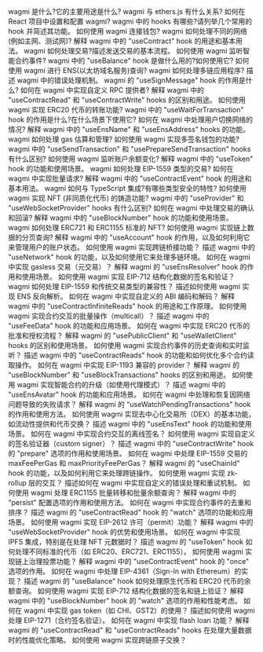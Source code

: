 wagmi 是什么?它的主要用途是什么?
wagmi 与 ethers.js 有什么关系?
如何在 React 项目中设置和配置 wagmi?
wagmi 中的 hooks 有哪些?请列举几个常用的 hook 并简述其功能。
如何使用 wagmi 连接钱包?
wagmi 如何处理不同的网络(例如主网、测试网)?
解释 wagmi 中的 "useContract" hook 的用途和基本用法。
wagmi 如何处理交易?描述发送交易的基本流程。
如何使用 wagmi 监听智能合约事件?
wagmi 中的 "useBalance" hook 是做什么用的?如何使用它?
如何使用 wagmi 进行 ENS(以太坊域名服务)查询?
wagmi 如何处理多链应用程序?
描述 wagmi 中的错误处理机制。
wagmi 的 "useSignMessage" hook 的作用是什么?
如何在 wagmi 中实现自定义 RPC 提供者?
解释 wagmi 中的 "useContractRead" 和 "useContractWrite" hooks 的区别和用途。
如何使用 wagmi 实现 ERC20 代币的转账功能?
wagmi 中的 "useWaitForTransaction" hook 的作用是什么?在什么场景下使用它?
如何在 wagmi 中处理用户切换网络的情况?
解释 wagmi 中的 "useEnsName" 和 "useEnsAddress" hooks 的功能。
wagmi 如何处理 gas 估算和管理?
如何使用 wagmi 实现多签名钱包的功能?
wagmi 中的 "useSendTransaction" 和 "usePrepareSendTransaction" hooks 有什么区别?
如何使用 wagmi 监听账户余额变化?
解释 wagmi 中的 "useToken" hook 的功能和使用场景。
wagmi 如何处理 EIP-1559 类型的交易?
如何在 wagmi 中实现批量请求?
解释 wagmi 中的 "useContractEvent" hook 的用途和基本用法。
wagmi 如何与 TypeScript 集成?有哪些类型安全的特性?
如何使用 wagmi 实现 NFT (非同质化代币) 的铸造功能?
wagmi 中的 "useProvider" 和 "useWebSocketProvider" hooks 有什么区别?
如何在 wagmi 中处理交易的确认和回滚?
解释 wagmi 中的 "useBlockNumber" hook 的功能和使用场景。
wagmi 如何处理 ERC721 和 ERC1155 标准的 NFT?
如何使用 wagmi 实现链上数据的分页查询?
解释 wagmi 中的 "useAccount" hook 的作用，以及如何利用它来管理用户的账户状态。
如何使用 wagmi 实现跨链桥接功能？
描述 wagmi 中的 "useNetwork" hook 的功能，以及如何使用它来处理多链环境。
如何在 wagmi 中实现 gasless 交易（元交易）？
解释 wagmi 的 "useEnsResolver" hook 的作用和使用场景。
如何使用 wagmi 实现 EIP-712 结构化数据的签名和验证？
wagmi 如何处理 EIP-1559 和传统交易类型的兼容性？
描述如何使用 wagmi 实现 ENS 反向解析。
如何在 wagmi 中实现自定义的 ABI 编码和解码？
解释 wagmi 中的 "useContractInfiniteReads" hook 的用途和工作原理。
如何使用 wagmi 实现合约交互的批量操作（multicall）？
描述 wagmi 中的 "useFeeData" hook 的功能和应用场景。
如何在 wagmi 中实现 ERC20 代币的批准和授权流程？
解释 wagmi 的 "usePublicClient" 和 "useWalletClient" hooks 的区别和使用场景。
如何使用 wagmi 实现合约事件的历史查询和实时监听？
描述 wagmi 中的 "useContractReads" hook 的功能和如何优化多个合约读取操作。
如何在 wagmi 中实现 EIP-1193 兼容的 provider？
解释 wagmi 的 "useBlockNumber" 和 "useBlockTransactions" hooks 的区别和用途。
如何使用 wagmi 实现智能合约的升级（如使用代理模式）？
描述 wagmi 中的 "useEnsAvatar" hook 的功能和应用场景。
如何在 wagmi 中处理和恢复因网络问题导致的失败请求？
解释 wagmi 的 "useWatchPendingTransactions" hook 的作用和使用方法。
如何使用 wagmi 实现去中心化交易所（DEX）的基本功能，如流动性提供和代币交换？
描述 wagmi 中的 "useEnsText" hook 的功能和使用场景。
如何在 wagmi 中实现合约交互的离线签名？
如何使用 wagmi 实现自定义的签名验证器（custom signer）？
描述 wagmi 中的 "useContractWrite" hook 的 "prepare" 选项的作用和使用场景。
如何在 wagmi 中处理 EIP-1559 交易的 maxFeePerGas 和 maxPriorityFeePerGas？
解释 wagmi 的 "useChainId" hook 的功能，以及如何利用它来处理跨链操作。
如何使用 wagmi 实现 zk-rollup 层的交互？
描述如何在 wagmi 中实现自定义的错误处理和重试机制。
如何使用 wagmi 处理 ERC1155 批量转移和批量余额查询？
解释 wagmi 中的 "persist" 配置选项的作用和使用方法。
如何在 wagmi 中实现合约事件的去重和排序？
描述 wagmi 的 "useContractRead" hook 的 "watch" 选项的功能和应用场景。
如何使用 wagmi 实现 EIP-2612 许可（permit）功能？
解释 wagmi 中的 "useWebSocketProvider" hook 的优势和使用场景。
如何在 wagmi 中实现 IPFS 集成，特别是在处理 NFT 元数据时？
描述 wagmi 的 "useToken" hook 如何处理不同标准的代币（如 ERC20、ERC721、ERC1155）。
如何使用 wagmi 实现链上治理投票功能？
解释 wagmi 中的 "useContractEvent" hook 的 "once" 选项的作用。
如何在 wagmi 中处理 EIP-4361（Sign-In with Ethereum）的实现？
描述 wagmi 的 "useBalance" hook 如何处理原生代币和 ERC20 代币的余额查询。
如何使用 wagmi 实现 EIP-712 结构化数据的签名和链上验证？
解释 wagmi 中的 "useBlockNumber" hook 的 "watch" 选项的作用和性能考虑。
如何在 wagmi 中实现 gas token（如 CHI、GST2）的使用？
描述如何使用 wagmi 处理 EIP-1271（合约签名验证）。
如何在 wagmi 中实现 flash loan 功能？
解释 wagmi 的 "useContractRead" 和 "useContractReads" hooks 在处理大量数据时的性能优化策略。
如何使用 wagmi 实现跨链原子交换？
